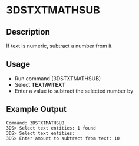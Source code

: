 # 3DSTXTMATHSUB

## Description

If text is numeric, subtract a number from it.

## Usage

* Run command (3DSTXTMATHSUB)
* Select **TEXT/MTEXT**
* Enter a value to subtract the selected number by

## Example Output

```
Command: 3DSTXTMATHSUB
3DS> Select text entities: 1 found
3DS> Select text entities:
3DS> Enter amount to subtract from text: 10
```
